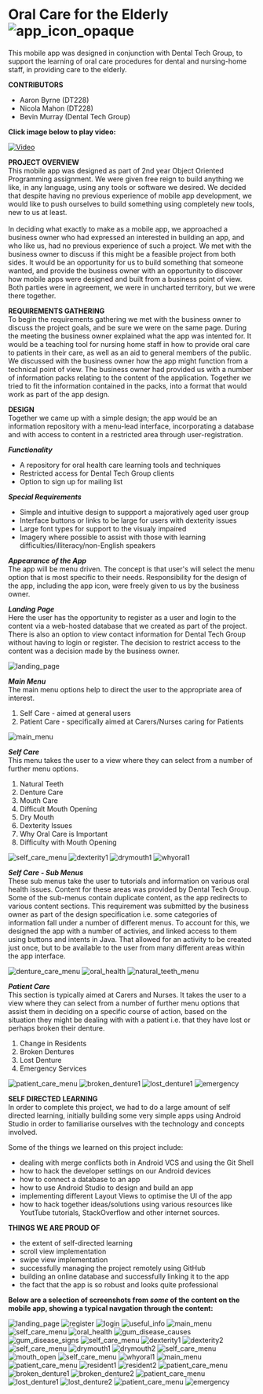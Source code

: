 # Oral Care for the Elderly		![app_icon_opaque](/screenshots/app_icon_opaque.png?raw=true "app_icon_opaque")
This mobile app was designed in conjunction with Dental Tech Group, to support the learning of oral care procedures for dental and nursing-home staff, in providing care to the elderly.

<b>CONTRIBUTORS</b><br>
- Aaron Byrne (DT228)
- Nicola Mahon (DT228)
- Bevin Murray (Dental Tech Group)


<b>Click image below to play video:</b>

[![Video](http://img.youtube.com/vi/7liHKVstD8Y/0.jpg)](http://www.youtube.com/watch?v=7liHKVstD8Y)

<b>PROJECT OVERVIEW</b><br>
This mobile app was designed as part of 2nd year Object Oriented Programming assignment. We were given free reign to build anything we like, in any language, using any tools or software we desired. We decided that despite having no previous experience of mobile app development, we would like to push ourselves to build something using completely new tools, new to us at least.<br><br>
In deciding what exactly to make as a mobile app, we approached a business owner who had expressed an interested in building an app, and who like us, had no previous experience of such a project. We met with the business owner to discuss if this might be a feasible project from both sides. It would be an opportunity for us to build something that someone wanted, and provide the business owner with an opportunity to discover how mobile apps were designed and built from a business point of view. Both parties were in agreement, we were in uncharted territory, but we were there together. 

<b>REQUIREMENTS GATHERING</b><br>
To begin the requirements gathering we met with the business owner to discuss the project goals, and be sure we were on the same page. During the meeting the business owner explained what the app was intented for. It would be a teaching tool for nursing home staff in how to provide oral care to patients in their care, as well as an aid to general members of the public. We discussed with the business owner how the app might function from a technical point of view. The business owner had provided us with a number of information packs relating to the content of the application. Together we tried to fit the information contained in the packs, into a format that would work as part of the app design. 

<b>DESIGN</b><br>
Together we came up with a simple design; the app would be an information repository with a menu-lead interface, incorporating a database and with access to content in a restricted area through user-registration. 

<i><b>Functionality</b></i>
- A repository for oral health care learning tools and techniques
- Restricted access for Dental Tech Group clients
- Option to sign up for mailing list

<i><b>Special Requirements</b></i>
- Simple and intuitive design to suppport a majoratively aged user group
- Interface buttons or links to be large for users with dexterity issues
- Large font types for support to the visualy impaired
- Imagery where possible to assist with those with learning difficulties/illiteracy/non-English speakers

<i><b>Appearance of the App</b></i><br>
The app will be menu driven. The concept is that user's will select the menu option that is most specific to their needs. 
Responsibility for the design of the app, including the app icon, were freely given to us by the business owner. 

<i><b>Landing Page</b></i><br>
Here the user has the opportunity to register as a user and login to the content via a web-hosted database that we created as part of the project. There is also an option to view contact information for Dental Tech Group without having to login or register. The decision to restrict access to the content was a decision made by the business owner.  

![landing_page](/screenshots/landing_page.png?raw=true "landing_page")

<i><b>Main Menu</b></i><br>
The main menu options help to direct the user to the appropriate area of interest. 
1) Self Care - aimed at general users
2) Patient Care - specifically aimed at Carers/Nurses caring for Patients

![main_menu](/screenshots/main_menu.png?raw=true "main_menu")

<i><b>Self Care</b></i><br>
This menu takes the user to a view where they can select from a number of further menu options.
1) Natural Teeth
2) Denture Care
3) Mouth Care
4) Difficult Mouth Opening 
5) Dry Mouth
6) Dexterity Issues
7) Why Oral Care is Important
8) Difficulty with Mouth Opening

![self_care_menu](/screenshots/self_care_menu.png?raw=true "self_care_menu")
![dexterity1](/screenshots/dexterity1.png?raw=true "dexterity1")
![drymouth1](/screenshots/drymouth1.png?raw=true "drymouth1")
![whyoral1](/screenshots/whyoral1.png?raw=true "whyoral1")

<i><b>Self Care - Sub Menus</b></i><br>
These sub menus take the user to tutorials and information on various oral health issues. Content for these areas was provided by Dental Tech Group. Some of the sub-menus contain duplicate content, as the app redirects to various content sections. This requirement was submitted by the business owner as part of the design specification i.e. some categories of information fall under a number of different menus. To account for this, we designed the app with a number of activies, and linked access to them using buttons and intents in Java. That allowed for an activity to be created just once, but to be available to the user from many different areas within the app interface.

![denture_care_menu](/screenshots/denture_care_menu.png?raw=true "denture_care_menu")
![oral_health](/screenshots/oral_health.png?raw=true "oral_health")
![natural_teeth_menu](/screenshots/natural_teeth_menu.png?raw=true "natural_teeth_menu")

<i><b>Patient Care</b></i><br>
This section is typically aimed at Carers and Nurses. It takes the user to a view where they can select from a number of further menu options that assist them in deciding on a specific course of action, based on the situation they might be dealing with with a patient i.e. that they have lost or perhaps broken their denture. 
1) Change in Residents
2) Broken Dentures
3) Lost Denture
4) Emergency Services

![patient_care_menu](/screenshots/patient_care_menu.png?raw=true "patient_care_menu")
![broken_denture1](/screenshots/broken_denture1.png?raw=true "broken_denture1")
![lost_denture1](/screenshots/lost_denture1.png?raw=true "lost_denture1")
![emergency](/screenshots/emergency.png?raw=true "emergency")

<b>SELF DIRECTED LEARNING</b><br>
In order to complete this project, we had to do a large amount of self directed learning, initially building some very simple apps using Android Studio in order to familiarise ourselves with the technology and concepts involved. 

Some of the things we learned on this project include:
- dealing with merge conflicts both in Android VCS and using the Git Shell
- how to hack the developer settings on our Android devices
- how to connect a database to an app 
- how to use Android Studio to design and build an app
- implementing different Layout Views to optimise the UI of the app
- how to hack together ideas/solutions using various resources like YoutTube tutorials, StackOverflow and other internet sources. 

<b>THINGS WE ARE PROUD OF</b><br>
- the extent of self-directed learning
- scroll view implementation
- swipe view implementation
- successfully managing the project remotely using GitHub
- building an online database and successfully linking it to the app
- the fact that the app is so robust and looks quite professional


<b>Below are a selection of screenshots from <i>some</i> of the content on the mobile app, showing a typical navgation through the content: </b>

![landing_page](/screenshots/landing_page.png?raw=true "landing_page")
![register](/screenshots/register.png?raw=true "register")
![login](/screenshots/login.png?raw=true "login")
![useful_info](/screenshots/useful_info.png?raw=true "useful_info")
![main_menu](/screenshots/main_menu.png?raw=true "main_menu")
![self_care_menu](/screenshots/self_care_menu.png?raw=true "self_care_menu")
![oral_health](/screenshots/oral_health.png?raw=true "oral_health")
![gum_disease_causes](/screenshots/gum_disease_causes.png?raw=true "gum_disease_causes")
![gum_disease_signs](/screenshots/gum_disease_signs.png?raw=true "gum_disease_signs")
![self_care_menu](/screenshots/self_care_menu.png?raw=true "self_care_menu")
![dexterity1](/screenshots/dexterity1.png?raw=true "dexterity1")
![dexterity2](/screenshots/dexterity2.png?raw=true "dexterity2")
![self_care_menu](/screenshots/self_care_menu.png?raw=true "self_care_menu")
![drymouth1](/screenshots/drymouth1.png?raw=true "drymouth1")
![drymouth2](/screenshots/drymouth2.png?raw=true "drymouth2")
![self_care_menu](/screenshots/self_care_menu.png?raw=true "self_care_menu")
![mouth_open](/screenshots/mouth_open.png?raw=true "mouth_open")
![self_care_menu](/screenshots/self_care_menu.png?raw=true "self_care_menu")
![whyoral1](/screenshots/whyoral1.png?raw=true "whyoral1")
![main_menu](/screenshots/main_menu.png?raw=true "main_menu")
![patient_care_menu](/screenshots/patient_care_menu.png?raw=true "patient_care_menu")
![resident1](/screenshots/resident1.png?raw=true "resident1")
![resident2](/screenshots/resident2.png?raw=true "resident2")
![patient_care_menu](/screenshots/patient_care_menu.png?raw=true "patient_care_menu")
![broken_denture1](/screenshots/broken_denture1.png?raw=true "broken_denture1")
![broken_denture2](/screenshots/broken_denture2.png?raw=true "broken_denture2")
![patient_care_menu](/screenshots/patient_care_menu.png?raw=true "patient_care_menu")
![lost_denture1](/screenshots/lost_denture1.png?raw=true "lost_denture1")
![lost_denture2](/screenshots/lost_denture2.png?raw=true "lost_denture2")
![patient_care_menu](/screenshots/patient_care_menu.png?raw=true "patient_care_menu")
![emergency](/screenshots/emergency.png?raw=true "emergency")